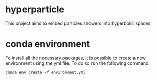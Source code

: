 # hyperparticle

This project aims to embed particles showers into hyperbolic spaces.

# conda environment

To install all the necessary packages, it is possible to create a new environment using the yml file. To do so run the following command:

`conda env create -f environment.yml`

